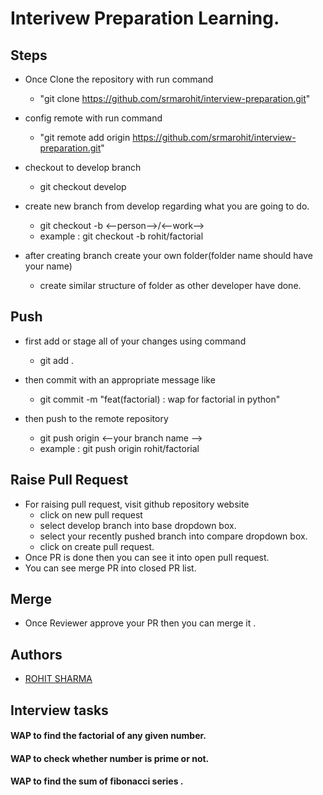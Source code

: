 
# Interivew Preparation Learning.


## Steps

- Once Clone the repository with run command 
    - "git clone https://github.com/srmarohit/interview-preparation.git"

- config remote with run command
     - "git remote add origin https://github.com/srmarohit/interview-preparation.git"

- checkout to develop branch
     - git checkout develop

- create new branch from develop regarding what you are going to do.
     - git checkout -b <--person-->/<--work-->
     - example : git checkout -b rohit/factorial

- after creating branch create your own folder(folder name should have your name)
     - create similar structure of folder as other developer have done.   

## Push
- first add or stage all of your changes using command 
    - git add .
- then commit with an appropriate message like
    - git commit -m "feat(factorial) : wap for factorial in python"

- then push to the remote repository 
    - git push origin <--your branch name -->
    - example : git push origin rohit/factorial

## Raise Pull Request
- For raising pull request, visit github repository website 
    - click on new pull request
    - select develop branch into base dropdown box.
    - select your recently pushed branch into compare dropdown box.
    - click on create pull request.
- Once PR is done then you can see it into open pull request.
- You can see merge PR into closed PR list.

## Merge
- Once Reviewer approve your PR then you can merge it .





## Authors

- [ROHIT SHARMA](https://www.github.com/srmarohit)


## Interview tasks

#### WAP to find the factorial of any given number.
#### WAP to check whether number is prime or not.
#### WAP to find the sum of fibonacci series .

